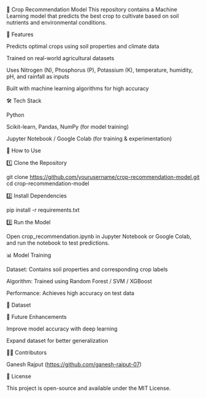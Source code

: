 🌾 Crop Recommendation Model
This repository contains a Machine Learning model that predicts the best crop to cultivate based on soil nutrients and environmental conditions.

🚀 Features

Predicts optimal crops using soil properties and climate data

Trained on real-world agricultural datasets

Uses Nitrogen (N), Phosphorus (P), Potassium (K), temperature, humidity, pH, and rainfall as inputs

Built with machine learning algorithms for high accuracy

🛠 Tech Stack

Python

Scikit-learn, Pandas, NumPy (for model training)

Jupyter Notebook / Google Colab (for training & experimentation)

📌 How to Use

1️⃣ Clone the Repository

git clone https://github.com/yourusername/crop-recommendation-model.git
cd crop-recommendation-model

2️⃣ Install Dependencies

pip install -r requirements.txt

3️⃣ Run the Model

Open crop_recommendation.ipynb in Jupyter Notebook or Google Colab, and run the notebook to test predictions.

📊 Model Training

Dataset: Contains soil properties and corresponding crop labels

Algorithm: Trained using Random Forest / SVM / XGBoost

Performance: Achieves high accuracy on test data

📗 Dataset

🎯 Future Enhancements

Improve model accuracy with deep learning

Expand dataset for better generalization

👨‍💻 Contributors

Ganesh Rajput (https://github.com/ganesh-rajput-07)

📜 License

This project is open-source and available under the MIT License.